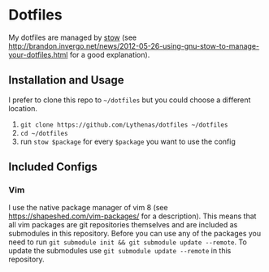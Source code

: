 # Dotfiles

My dotfiles are managed by [stow](https://www.gnu.org/software/stow/) (see http://brandon.invergo.net/news/2012-05-26-using-gnu-stow-to-manage-your-dotfiles.html for a good explanation).

## Installation and Usage

I prefer to clone this repo to `~/dotfiles` but you could choose a different location.

1. `git clone https://github.com/Lythenas/dotfiles ~/dotfiles`
1. `cd ~/dotfiles`
1. run `stow $package` for every `$package` you want to use the config

## Included Configs

### Vim

I use the native package manager of vim 8 (see https://shapeshed.com/vim-packages/ for a description). This means that all vim packages are git repositories themselves and are included as submodules in this repository. Before you can use any of the packages you need to run `git submodule init && git submodule update --remote`. To update the submodules use `git submodule update --remote` in this repository.

